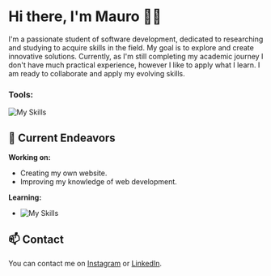 # Hi there, I'm Mauro 👋🏻

I'm a passionate student of software development, dedicated to researching and studying to acquire skills in the field. My goal is to explore and create innovative solutions. Currently, as I'm still completing my academic journey I don't have much practical experience, however I like to apply what I learn. I am ready to collaborate and apply my evolving skills.

### Tools:
![My Skills](https://skillicons.dev/icons?i=github,git,vscode,codepen,py,html,css&perline=4)

## 🔭 Current Endeavors
**Working on:**
- Creating my own website.
- Improving my knowledge of web development.

**Learning:**
- ![My Skills](https://skillicons.dev/icons?i=swift,js,react,mysql,php)

## 📫 Contact

You can contact me on [Instagram](https://www.instagram.com/mauromontane/) or [LinkedIn](https://www.linkedin.com/in/mauro-montane).
